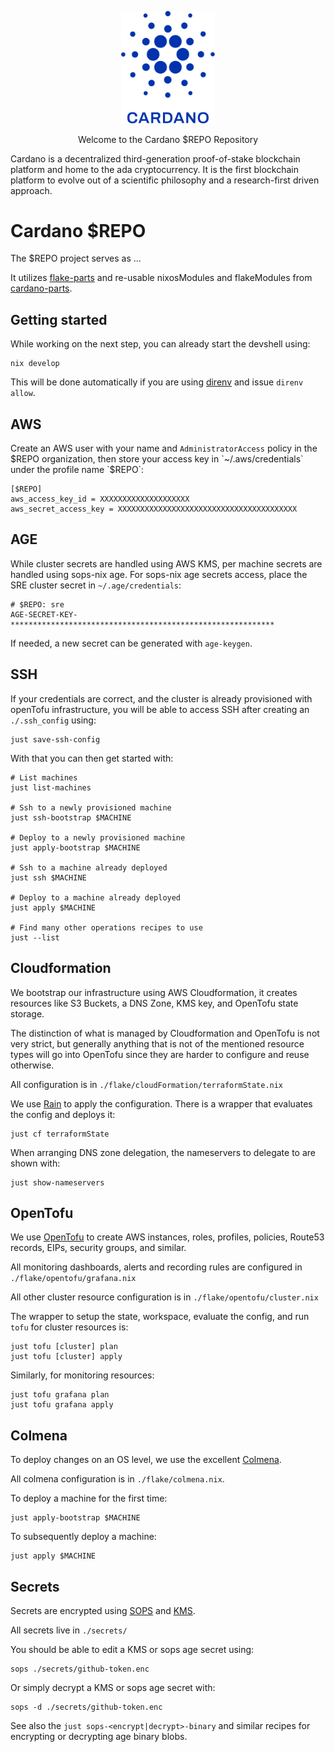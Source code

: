 <p align="center">
  <img width='150px' src="docs/theme/cardano-logo.png" alt='Cardano Logo' />
</p>

<p align="center">
  Welcome to the Cardano $REPO Repository
  <br />
</p>

Cardano is a decentralized third-generation proof-of-stake blockchain platform and home to the ada cryptocurrency.
It is the first blockchain platform to evolve out of a scientific philosophy and a research-first driven approach.

# Cardano $REPO

The $REPO project serves as ...

It utilizes [flake-parts](https://flake.parts/) and re-usable
nixosModules and flakeModules from [cardano-parts](https://github.com/input-output-hk/cardano-parts).

## Getting started

While working on the next step, you can already start the devshell using:

    nix develop

This will be done automatically if you are using [direnv](https://direnv.net/) and issue `direnv allow`.

## AWS

Create an AWS user with your name and `AdministratorAccess` policy in the
$REPO organization, then store your access key in
`~/.aws/credentials` under the profile name `$REPO`:

    [$REPO]
    aws_access_key_id = XXXXXXXXXXXXXXXXXXXX
    aws_secret_access_key = XXXXXXXXXXXXXXXXXXXXXXXXXXXXXXXXXXXXXXXX

## AGE

While cluster secrets are handled using AWS KMS, per machine secrets are
handled using sops-nix age.  For sops-nix age secrets access, place the
SRE cluster secret in `~/.age/credentials`:

    # $REPO: sre
    AGE-SECRET-KEY-***********************************************************

If needed, a new secret can be generated with `age-keygen`.

## SSH

If your credentials are correct, and the cluster is already provisioned with
openTofu infrastructure, you will be able to access SSH after creating an
`./.ssh_config` using:

    just save-ssh-config

With that you can then get started with:

    # List machines
    just list-machines

    # Ssh to a newly provisioned machine
    just ssh-bootstrap $MACHINE

    # Deploy to a newly provisioned machine
    just apply-bootstrap $MACHINE

    # Ssh to a machine already deployed
    just ssh $MACHINE

    # Deploy to a machine already deployed
    just apply $MACHINE

    # Find many other operations recipes to use
    just --list

## Cloudformation

We bootstrap our infrastructure using AWS Cloudformation, it creates resources
like S3 Buckets, a DNS Zone, KMS key, and OpenTofu state storage.

The distinction of what is managed by Cloudformation and OpenTofu is not very
strict, but generally anything that is not of the mentioned resource types will
go into OpenTofu since they are harder to configure and reuse otherwise.

All configuration is in `./flake/cloudFormation/terraformState.nix`

We use [Rain](https://github.com/aws-cloudformation/rain) to apply the
configuration. There is a wrapper that evaluates the config and deploys it:

    just cf terraformState

When arranging DNS zone delegation, the nameservers to delegate to are shown with:

    just show-nameservers

## OpenTofu

We use [OpenTofu](https://opentofu.org/) to create AWS instances, roles,
profiles, policies, Route53 records, EIPs, security groups, and similar.

All monitoring dashboards, alerts and recording rules are configured in `./flake/opentofu/grafana.nix`

All other cluster resource configuration is in `./flake/opentofu/cluster.nix`

The wrapper to setup the state, workspace, evaluate the config, and run `tofu`
for cluster resources is:

    just tofu [cluster] plan
    just tofu [cluster] apply

Similarly, for monitoring resources:

    just tofu grafana plan
    just tofu grafana apply

## Colmena

To deploy changes on an OS level, we use the excellent
[Colmena](https://github.com/zhaofengli/colmena).

All colmena configuration is in `./flake/colmena.nix`.

To deploy a machine for the first time:

    just apply-bootstrap $MACHINE

To subsequently deploy a machine:

    just apply $MACHINE

## Secrets

Secrets are encrypted using [SOPS](https://github.com/getsops/sops) and [KMS](https://aws.amazon.com/kms/).

All secrets live in `./secrets/`

You should be able to edit a KMS or sops age secret using:

    sops ./secrets/github-token.enc

Or simply decrypt a KMS or sops age secret with:

    sops -d ./secrets/github-token.enc

See also the `just sops-<encrypt|decrypt>-binary` and similar recipes for encrypting or decrypting age binary blobs.
